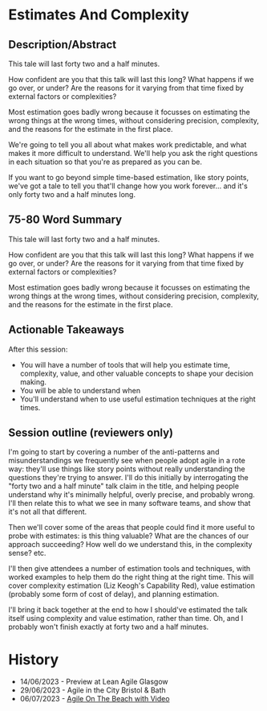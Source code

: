 # Estimates And Complexity

## Description/Abstract

This tale will last forty two and a half minutes.

How confident are you that this talk will last this long? What happens if we go over, or under? Are the reasons for it varying from that time fixed by external factors or complexities?

Most estimation goes badly wrong because it focusses on estimating the wrong things at the wrong times, without considering precision, complexity, and the reasons for the estimate in the first place. 

We're going to tell you all about what makes work predictable, and what makes it more difficult to understand. We'll help you ask the right questions in each situation so that you're as prepared as you can be.

If you want to go beyond simple time-based estimation, like story points, we've got a tale to tell you that'll change how you work forever... and it's only forty two and a half minutes long.


## 75-80 Word Summary

This tale will last forty two and a half minutes.

How confident are you that this talk will last this long? What happens if we go over, or under? Are the reasons for it varying from that time fixed by external factors or complexities?

Most estimation goes badly wrong because it focusses on estimating the wrong things at the wrong times, without considering precision, complexity, and the reasons for the estimate in the first place. 


## Actionable Takeaways

After this session:

* You will have a number of tools that will help you estimate time, complexity, value, and other valuable concepts to shape your decision making.
* You will be able to understand when 
* You'll understand when to use useful estimation techniques at the right times.


## Session outline (reviewers only)


I'm going to start by covering a number of the anti-patterns and misunderstandings we frequently see when people adopt agile in a rote way: they'll use things like story points without really understanding the questions they're trying to answer. I'll do this initially by interrogating the "forty two and a half minute" talk claim in the title, and helping people understand why it's minimally helpful, overly precise, and probably wrong. I'll then relate this to what we see in many software teams, and show that it's not all that different.

Then we'll cover some of the areas that people could find it more useful to probe with estimates: is this thing valuable? What are the chances of our approach succeeding? How well do we understand this, in the complexity sense? etc.

I'll then give attendees a number of estimation tools and techniques, with worked examples to help them do the right thing at the right time. This will cover complexity estimation (Liz Keogh's Capability Red), value estimation (probably some form of cost of delay), and planning estimation.

I'll bring it back together at the end to how I should've estimated the talk itself using complexity and value estimation, rather than time. Oh, and I probably won't finish exactly at forty two and a half minutes.

# History

* 14/06/2023 - Preview at Lean Agile Glasgow
* 29/06/2023 - Agile in the City Bristol & Bath
* 06/07/2023 - [Agile On The Beach with Video](https://youtu.be/RXSioHVmBN8)
